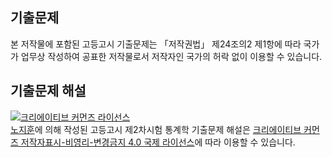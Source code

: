 ## 기출문제
본 저작물에 포함된 고등고시 기출문제는 「저작권법」 제24조의2 제1항에 따라 국가가 업무상 작성하여 공표한 저작물로서 저작자인 국가의 허락 없이 이용할 수 있습니다.

## 기출문제 해설
<a rel="license" href="http://creativecommons.org/licenses/by-nc-nd/4.0/">
<img alt="크리에이티브 커먼즈 라이선스" style="border-width:0" src="https://i.creativecommons.org/l/by-nc-nd/4.0/88x31.png" /></a><br />
<a xmlns:cc="http://creativecommons.org/ns#" href="https://www.jihunroh.kr" property="cc:attributionName" rel="cc:attributionURL">노지훈</a>에 의해 작성된 <span xmlns:dct="http://purl.org/dc/terms/" href="http://purl.org/dc/dcmitype/Text" property="dct:title" rel="dct:type">고등고시 제2차시험 통계학 기출문제 해설</span>은 <a rel="license" href="http://creativecommons.org/licenses/by-nc-nd/4.0/">크리에이티브 커먼즈 저작자표시-비영리-변경금지 4.0 국제 라이선스</a>에 따라 이용할 수 있습니다.

